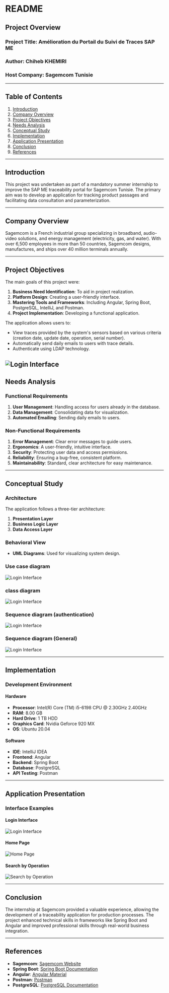 
# README

## Project Overview

### Project Title: **Amélioration du Portail du Suivi de Traces SAP ME**

### Author: **Chiheb KHEMIRI**

### Host Company: **Sagemcom Tunisie**

---

## Table of Contents

1. [Introduction](#introduction)
2. [Company Overview](#company-overview)
3. [Project Objectives](#project-objectives)
4. [Needs Analysis](#needs-analysis)
5. [Conceptual Study](#conceptual-study)
6. [Implementation](#implementation)
7. [Application Presentation](#application-presentation)
8. [Conclusion](#conclusion)
9. [References](#references)

---

## Introduction

This project was undertaken as part of a mandatory summer internship to improve the SAP ME traceability portal for Sagemcom Tunisie. The primary aim was to develop an application for tracking product passages and facilitating data consultation and parameterization.

---

## Company Overview

Sagemcom is a French industrial group specializing in broadband, audio-video solutions, and energy management (electricity, gas, and water). With over 6,500 employees in more than 50 countries, Sagemcom designs, manufactures, and ships over 40 million terminals annually.

---

## Project Objectives

The main goals of this project were:

1. **Business Need Identification**: To aid in project realization.
2. **Platform Design**: Creating a user-friendly interface.
3. **Mastering Tools and Frameworks**: Including Angular, Spring Boot, PostgreSQL, IntelliJ, and Postman.
4. **Project Implementation**: Developing a functional application.

The application allows users to:
- View traces provided by the system's sensors based on various criteria (creation date, update date, operation, serial number).
- Automatically send daily emails to users with trace details.
- Authenticate using LDAP technology.

![Login Interface](images/LDAP.jpeg)
---

## Needs Analysis

### Functional Requirements

1. **User Management**: Handling access for users already in the database.
2. **Data Management**: Consolidating data for visualization.
3. **Automated Emailing**: Sending daily emails to users.

### Non-Functional Requirements

1. **Error Management**: Clear error messages to guide users.
2. **Ergonomics**: A user-friendly, intuitive interface.
3. **Security**: Protecting user data and access permissions.
4. **Reliability**: Ensuring a bug-free, consistent platform.
5. **Maintainability**: Standard, clear architecture for easy maintenance.

---

## Conceptual Study

### Architecture

The application follows a three-tier architecture:
1. **Presentation Layer**
2. **Business Logic Layer**
3. **Data Access Layer**

### Behavioral View

- **UML Diagrams**: Used for visualizing system design.
### Use case diagram
![Login Interface](images/use%20case%20diagram%20.jpeg)

### class diagram
![Login Interface](images/class%20diagram.jpeg)

### Sequence diagram (authentication)
![Login Interface](images/sequence%20diag.jpeg)

### Sequence diagram (General)
![Login Interface](images/sequence%20diag%20general.jpeg)

---

## Implementation

### Development Environment

#### Hardware
- **Processor**: Intel(R) Core (TM) i5-6198 CPU @ 2.30GHz 2.40GHz
- **RAM**: 8.00 GB
- **Hard Drive**: 1 TB HDD
- **Graphics Card**: Nvidia Geforce 920 MX
- **OS**: Ubuntu 20.04

#### Software
- **IDE**: IntelliJ IDEA
- **Frontend**: Angular
- **Backend**: Spring Boot
- **Database**: PostgreSQL
- **API Testing**: Postman

---

## Application Presentation

### Interface Examples

#### Login Interface
![Login Interface](images/cap%20login.jpeg)

#### Home Page
![Home Page](images/cap%20home.jpeg)


#### Search by Operation
![Search by Operation](images/cap%20search%20.jpeg)




---

## Conclusion

The internship at Sagemcom provided a valuable experience, allowing the development of a traceability application for production processes. The project enhanced technical skills in frameworks like Spring Boot and Angular and improved professional skills through real-world business integration.

---

## References

- **Sagemcom**: [Sagemcom Website](https://www.sagemcom.com/fr)
- **Spring Boot**: [Spring Boot Documentation](https://spring.io/)
- **Angular**: [Angular Material](https://material.angular.io)
- **Postman**: [Postman](https://www.postman.com)
- **PostgreSQL**: [PostgreSQL Documentation](https://www.postgresql.org)
